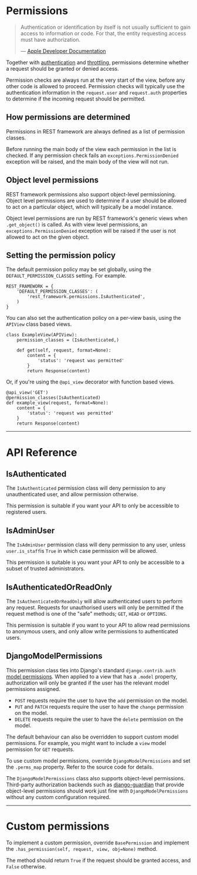 <a class="github" href="permissions.py"></a>

# Permissions

> Authentication or identification by itself is not usually sufficient to gain access to information or code. For that, the entity requesting access must have authorization.
>
> &mdash; [Apple Developer Documentation][cite]

Together with [authentication] and [throttling], permissions determine whether a request should be granted or denied access.

Permission checks are always run at the very start of the view, before any other code is allowed to proceed.  Permission checks will typically use the authentication information in the `request.user` and `request.auth` properties to determine if the incoming request should be permitted.

## How permissions are determined

Permissions in REST framework are always defined as a list of permission classes.  

Before running the main body of the view each permission in the list is checked.
If any permission check fails an `exceptions.PermissionDenied` exception will be raised, and the main body of the view will not run.

## Object level permissions

REST framework permissions also support object-level permissioning.  Object level permissions are used to determine if a user should be allowed to act on a particular object, which will typically be a model instance.

Object level permissions are run by REST framework's generic views when `.get_object()` is called.  As with view level permissions, an `exceptions.PermissionDenied` exception will be raised if the user is not allowed to act on the given object.

## Setting the permission policy

The default permission policy may be set globally, using the `DEFAULT_PERMISSION_CLASSES` setting.  For example.

    REST_FRAMEWORK = {
        'DEFAULT_PERMISSION_CLASSES': (
            'rest_framework.permissions.IsAuthenticated',
        )
    }

You can also set the authentication policy on a per-view basis, using the `APIView` class based views.

    class ExampleView(APIView):
        permission_classes = (IsAuthenticated,)

        def get(self, request, format=None):
            content = {
                'status': 'request was permitted'
            }
            return Response(content)

Or, if you're using the `@api_view` decorator with function based views.

    @api_view('GET')
    @permission_classes(IsAuthenticated)
    def example_view(request, format=None):
        content = {
            'status': 'request was permitted'
        }
        return Response(content)

---

# API Reference

## IsAuthenticated

The `IsAuthenticated` permission class will deny permission to any unauthenticated user, and allow permission otherwise.

This permission is suitable if you want your API to only be accessible to registered users.

## IsAdminUser

The `IsAdminUser` permission class will deny permission to any user, unless `user.is_staff`is `True` in which case permission will be allowed.

This permission is suitable is you want your API to only be accessible to a subset of trusted administrators.

## IsAuthenticatedOrReadOnly

The `IsAuthenticatedOrReadOnly` will allow authenticated users to perform any request.  Requests for unauthorised users will only be permitted if the request method is one of the "safe" methods; `GET`, `HEAD` or `OPTIONS`.

This permission is suitable if you want to your API to allow read permissions to anonymous users, and only allow write permissions to authenticated users.

## DjangoModelPermissions

This permission class ties into Django's standard `django.contrib.auth` [model permissions][contribauth].  When applied to a view that has a `.model` property, authorization will only be granted if the user has the relevant model permissions assigned.

* `POST` requests require the user to have the `add` permission on the model.
* `PUT` and `PATCH` requests require the user to have the `change` permission on the model.
* `DELETE` requests require the user to have the `delete` permission on the model.
 
The default behaviour can also be overridden to support custom model permissions.  For example, you might want to include a `view` model permission for `GET` requests.

To use custom model permissions, override `DjangoModelPermissions` and set the `.perms_map` property.  Refer to the source code for details.

The `DjangoModelPermissions` class also supports object-level permissions.  Third-party authorization backends such as [django-guardian][guardian] that provide object-level permissions should work just fine with `DjangoModelPermissions` without any custom configuration required.

---

# Custom permissions

To implement a custom permission, override `BasePermission` and implement the `.has_permission(self, request, view, obj=None)` method.

The method should return `True` if the request should be granted access, and `False` otherwise.


[cite]: https://developer.apple.com/library/mac/#documentation/security/Conceptual/AuthenticationAndAuthorizationGuide/Authorization/Authorization.html
[authentication]: authentication.md
[throttling]: throttling.md
[contribauth]: https://docs.djangoproject.com/en/1.0/topics/auth/#permissions
[guardian]: https://github.com/lukaszb/django-guardian
